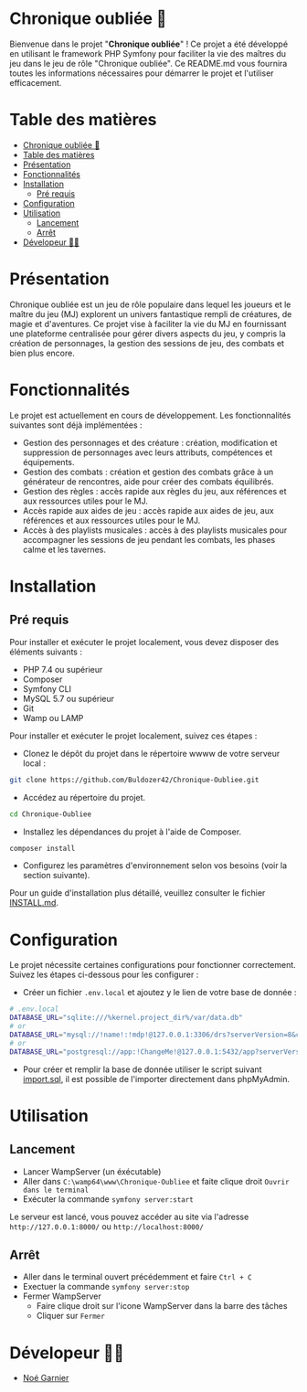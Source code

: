 # Chronique oubliée 📖

Bienvenue dans le projet "**Chronique oubliée**" ! Ce projet a été développé en utilisant le framework PHP Symfony pour faciliter la vie des maîtres du jeu dans le jeu de rôle "Chronique oubliée". Ce README.md vous fournira toutes les informations nécessaires pour démarrer le projet et l'utiliser efficacement.

# Table des matières 
- [Chronique oubliée 📖](#chronique-oubliée-)
- [Table des matières](#table-des-matières)
- [Présentation](#présentation)
- [Fonctionnalités](#fonctionnalités)
- [Installation](#installation)
  - [Pré requis](#pré-requis)
- [Configuration](#configuration)
- [Utilisation](#utilisation)
  - [Lancement](#lancement)
  - [Arrêt](#arrêt)
- [Dévelopeur 🧑‍💻](#dévelopeur-)

# Présentation
Chronique oubliée est un jeu de rôle populaire dans lequel les joueurs et le maître du jeu (MJ) explorent un univers fantastique rempli de créatures, de magie et d'aventures. 
Ce projet vise à faciliter la vie du MJ en fournissant une plateforme centralisée pour gérer divers aspects du jeu, y compris la création de personnages, 
la gestion des sessions de jeu, des combats et bien plus encore.

# Fonctionnalités
Le projet est actuellement en cours de développement. Les fonctionnalités suivantes sont déjà implémentées :
  * Gestion des personnages et des créature : création, modification et suppression de personnages avec leurs attributs, compétences et équipements.
  * Gestion des combats : création et gestion des combats grâce à un générateur de rencontres, aide pour créer des combats équilibrés.
  * Gestion des règles : accès rapide aux règles du jeu, aux références et aux ressources utiles pour le MJ.
  * Accès rapide aux aides de jeu : accès rapide aux aides de jeu, aux références et aux ressources utiles pour le MJ.
  * Accès à des playlists musicales : accès à des playlists musicales pour accompagner les sessions de jeu pendant les combats, les phases calme et les tavernes.
# Installation

## Pré requis
Pour installer et exécuter le projet localement, vous devez disposer des éléments suivants :
  * PHP 7.4 ou supérieur
  * Composer
  * Symfony CLI
  * MySQL 5.7 ou supérieur
  * Git
  * Wamp ou LAMP

Pour installer et exécuter le projet localement, suivez ces étapes :
  * Clonez le dépôt du projet dans le répertoire wwww de votre serveur local :
```bash
git clone https://github.com/Buldozer42/Chronique-Oubliee.git
```
  * Accédez au répertoire du projet.

````bash
cd Chronique-Oubliee
````

  * Installez les dépendances du projet à l'aide de Composer.
```bash
composer install
```
  * Configurez les paramètres d'environnement selon vos besoins (voir la section suivante).

Pour un guide d'installation plus détaillé, veuillez consulter le fichier [INSTALL.md](INSTALL.md).

# Configuration
Le projet nécessite certaines configurations pour fonctionner correctement. Suivez les étapes ci-dessous pour les configurer :
 * Créer un fichier `.env.local` et ajoutez y le lien de votre base de donnée :
```bash
# .env.local
DATABASE_URL="sqlite:///%kernel.project_dir%/var/data.db"
# or
DATABASE_URL="mysql://!name!:!mdp!@127.0.0.1:3306/drs?serverVersion=8&charset=utf8mb4"
# or
DATABASE_URL="postgresql://app:!ChangeMe!@127.0.0.1:5432/app?serverVersion=15&charset=utf8"
```
 * Pour créer et remplir la base de donnée utiliser le script suivant [import.sql](import.sql), il est possible de l'importer directement dans phpMyAdmin.

# Utilisation
## Lancement
* Lancer WampServer (un éxécutable)
* Aller dans `C:\wamp64\www\Chronique-Oubliee` et faite clique droit `Ouvrir dans le terminal`
* Exécuter la commande `symfony server:start`

Le serveur est lancé, vous pouvez accéder au site via l'adresse `http://127.0.0.1:8000/` ou `http://localhost:8000/`

## Arrêt
* Aller dans le terminal ouvert précédemment et faire `Ctrl + C`
* Exectuer la commande `symfony server:stop`
* Fermer WampServer
    * Faire clique droit sur l'icone WampServer dans la barre des tâches
    * Cliquer sur `Fermer`

# Dévelopeur 🧑‍💻
- [Noé Garnier](https://www.github.com/Buldozer42)  
